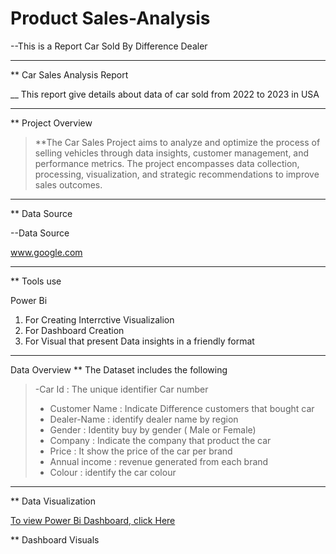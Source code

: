 # Product Sales-Analysis
--This is a  Report Car Sold By Difference Dealer
____
** Car Sales Analysis Report

__ This report give details about data of car sold from 2022 to 2023 in USA
____
** Project Overview

>**The Car Sales Project aims to analyze and optimize the process of selling vehicles through data insights, customer management, and performance metrics. The project encompasses data collection, processing, visualization, and strategic recommendations to improve sales outcomes.
____
** Data Source 

--Data Source 

 www.google.com

____
** Tools use

 Power Bi
   1. For Creating Interrctive Visualizalion
   2. For Dashboard Creation
   3. For Visual that present Data insights in a friendly format
____
Data Overview
** The Dataset includes the following

>-Car Id : The unique identifier Car number 
>- Customer Name : Indicate Difference customers that bought car
>- Dealer-Name : identify dealer name by region
>- Gender : Identity buy by gender ( Male or Female)
>- Company : Indicate the company that product the car
>- Price : It show the price of the car per brand
>- Annual income : revenue generated from each brand
>- Colour : identify the car colour
____

** Data Visualization 

[To view Power Bi Dashboard, click Here](https://ibb.co/DHzsL5Ph)

** Dashboard Visuals
